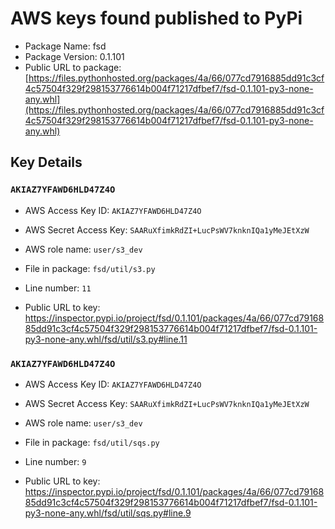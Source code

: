 # AWS keys found published to PyPi

* Package Name: fsd
* Package Version: 0.1.101
* Public URL to package: [https://files.pythonhosted.org/packages/4a/66/077cd7916885dd91c3cf4c57504f329f298153776614b004f71217dfbef7/fsd-0.1.101-py3-none-any.whl](https://files.pythonhosted.org/packages/4a/66/077cd7916885dd91c3cf4c57504f329f298153776614b004f71217dfbef7/fsd-0.1.101-py3-none-any.whl)

## Key Details

### `AKIAZ7YFAWD6HLD47Z4O`

* AWS Access Key ID: `AKIAZ7YFAWD6HLD47Z4O`
* AWS Secret Access Key: `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` 
* AWS role name: `user/s3_dev`
* File in package: `fsd/util/s3.py`
* Line number: `11`

* Public URL to key: https://inspector.pypi.io/project/fsd/0.1.101/packages/4a/66/077cd7916885dd91c3cf4c57504f329f298153776614b004f71217dfbef7/fsd-0.1.101-py3-none-any.whl/fsd/util/s3.py#line.11



### `AKIAZ7YFAWD6HLD47Z4O`

* AWS Access Key ID: `AKIAZ7YFAWD6HLD47Z4O`
* AWS Secret Access Key: `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` 
* AWS role name: `user/s3_dev`
* File in package: `fsd/util/sqs.py`
* Line number: `9`

* Public URL to key: https://inspector.pypi.io/project/fsd/0.1.101/packages/4a/66/077cd7916885dd91c3cf4c57504f329f298153776614b004f71217dfbef7/fsd-0.1.101-py3-none-any.whl/fsd/util/sqs.py#line.9


